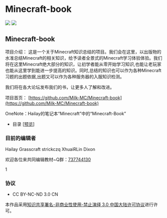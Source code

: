 # Minecraft-book

![](https://img.shields.io/badge/ver-0.0.0-brightgreen.svg) ![](https://img.shields.io/badge/license-CC_BY_NC_ND_3.0_CN-000000.svg)

## Minecraft-book

项目介绍： 这是一个关于Minecraft知识总结的项目。我们会在这里，以出版物的水准总结Minecraft的相关知识，给予读者全景式的Minecraft学习体验体验。我们将在这里Minecraft绝大部分的知识，让初学者能从零开始学习知识,也能让老玩家也能从这里学到能进一步提高的知识。同时,总结的知识也可以作为各种Minecraft习题的出题依据,出题又可以作为各种服务器的入服知识检测。

我们将在各大论坛发布我们的书，让更多人了解和改进。

项目首页： [https://github.com/Milk-MC/Minecraft-book](https://github.com/Milk-MC/Minecraft-book)

OneNote：Hailay的笔记本“Minecraft”中的“Minecraft-Book”

* 目录 \[[预览](https://github.com/Milk-MC/Minecraft-book/blob/master/目录.md)\]

### 目前的编辑者

Hailay Grasscraft strickczq XhuaiRLin Dixon

欢迎各位来共同编辑教材~Q群：[737744130](http://shang.qq.com/wpa/qunwpa?idkey=d36adb27045affe1e7a68bda61f72f46ab8dff6ee6bd5906b61659dc8ab95df9)

1

### 协议

* CC BY-NC-ND 3.0 CN

  
本作品采用[知识共享署名-非商业性使用-禁止演绎 3.0 中国大陆许可协议](http://creativecommons.org/licenses/by-nc-nd/3.0/cn/)进行许可。

